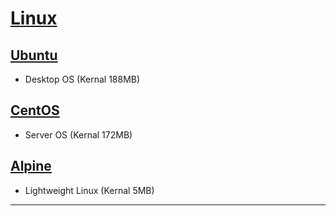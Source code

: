 # [Linux]

## [Ubuntu]

- Desktop OS (Kernal 188MB)

## [CentOS]

- Server OS (Kernal 172MB)

## [Alpine]

- Lightweight Linux (Kernal 5MB)

---

[Linux]:https://www.linux.org/

[Ubuntu]:https://www.ubuntu.com/

[CentOS]:https://www.centos.org/

[Alpine]:https://www.alpinelinux.org/